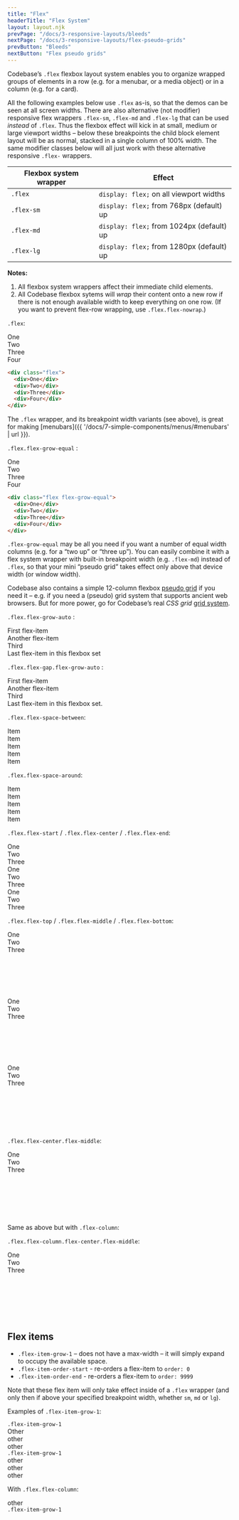 ```yaml
---
title: "Flex"
headerTitle: "Flex System"
layout: layout.njk
prevPage: "/docs/3-responsive-layouts/bleeds"
nextPage: "/docs/3-responsive-layouts/flex-pseudo-grids"
prevButton: "Bleeds"
nextButton: "Flex pseudo grids"
---
```


<p class="t-lg t-thin">Codebase’s <code>.flex</code> flexbox layout system enables you to organize wrapped groups of elements in a row (e.g. for a menubar, or a media object) or in a column (e.g. for a card).</p>

All the following examples below use `.flex` as-is, so that the demos can be seen at all screen widths. There are also alternative (not modifier) responsive flex wrappers `.flex-sm`, `.flex-md` and `.flex-lg` that can be used _instead_ of `.flex`. Thus the flexbox effect will kick in at small, medium or large viewport widths – below these breakpoints the child block element layout will be as normal, stacked in a single column of 100% width. The same modifier classes below will all just work with these alternative responsive `.flex-` wrappers.

<table class="table">
  <thead>
    <tr>
      <th>Flexbox system wrapper</th>
      <th>Effect</th>
    </tr>
  </thead>
  <tbody>
    <tr>
      <td><code>.flex</code></td>
      <td><code>display: flex;</code> on all viewport widths</td>
    </tr>
    <tr>
      <td><code>.flex-sm</code></td>
      <td><code>display: flex;</code> from 768px (default) up</td>
    </tr>
    <tr>
      <td><code>.flex-md</code></td>
      <td><code>display: flex;</code> from 1024px (default) up</td>
    </tr>
    <tr>
      <td><code>.flex-lg</code></td>
      <td><code>display: flex;</code> from 1280px (default) up</td>
    </tr>
  </tbody>
</table>

**Notes:**

1. All flexbox system wrappers affect their immediate child elements.
2. All Codebase flexbox sytems will _wrap_ their content onto a new row if there is not enough available width to keep everything on one row. (If you want to prevent flex-row wrapping, use `.flex.flex-nowrap`.)

`.flex`:

<div class="flex mb-3">
  <div class="b-thin bg-color-background-alt">One</div>
  <div class="b-thin bg-color-background-alt">Two</div>
  <div class="b-thin bg-color-background-alt">Three</div>
  <div class="b-thin bg-color-background-alt">Four</div>
</div>

```html
<div class="flex">
  <div>One</div>
  <div>Two</div>
  <div>Three</div>
  <div>Four</div>
</div>
```

The `.flex` wrapper, and its breakpoint width variants (see above), is great for making [menubars]({{ '/docs/7-simple-components/menus/#menubars' | url }}).

`.flex.flex-grow-equal` :

<div class="flex flex-grow-equal mb-3">
  <div class="b-thin bg-color-background-alt">One</div>
  <div class="b-thin bg-color-background-alt">Two</div>
  <div class="b-thin bg-color-background-alt">Three</div>
  <div class="b-thin bg-color-background-alt">Four</div>
</div>

```html
<div class="flex flex-grow-equal">
  <div>One</div>
  <div>Two</div>
  <div>Three</div>
  <div>Four</div>
</div>
```

`.flex-grow-equal` may be all you need if you want a number of equal width columns (e.g. for a “two up” or “three up”). You can easily combine it with  a flex system wrapper with built-in breakpoint width (e.g. `.flex-md`) instead of `.flex`, so that your mini “pseudo grid” takes effect only above that device width (or window width).

<p class="panel-responsive bl-heavy b-color-secondary bg-color-secondary-alt">Codebase also contains a simple 12-column flexbox <a href="#flex-pseudo-grids">pseudo grid</a> if you need it – e.g. if you need a (pseudo) grid system that supports ancient web browsers. But for more power, go for Codebase’s real <em>CSS grid</em> <a href="{{ '/docs/3-responsive-layouts/grid' | url }}">grid system</a>.</p>


`.flex.flex-grow-auto` :

<div class="flex flex-grow-auto mb-3">
  <div class="b-thin bg-color-background-alt">First flex-item</div>
  <div class="b-thin bg-color-background-alt">Another flex-item</div>
  <div class="b-thin bg-color-background-alt">Third</div>
  <div class="b-thin bg-color-background-alt">Last flex-item in this flexbox set</div>
</div>

`.flex.flex-gap.flex-grow-auto` :

<div class="flex flex-gap flex-grow-auto mb-3">
  <div class="b-thin bg-color-background-alt">First flex-item</div>
  <div class="b-thin bg-color-background-alt">Another flex-item</div>
  <div class="b-thin bg-color-background-alt">Third</div>
  <div class="b-thin bg-color-background-alt">Last flex-item in this flexbox set.</div>
</div>

`.flex.flex-space-between`:

<div class="flex flex-space-between mb-3">
  <div class="b-thin bg-color-background-alt">Item</div>
  <div class="b-thin bg-color-background-alt">Item</div>
  <div class="b-thin bg-color-background-alt">Item</div>
  <div class="b-thin bg-color-background-alt">Item</div>
  <div class="b-thin bg-color-background-alt">Item</div>
</div>

`.flex.flex-space-around`:

<div class="flex flex-space-around mb-3">
  <div class="b-thin bg-color-background-alt">Item</div>
  <div class="b-thin bg-color-background-alt">Item</div>
  <div class="b-thin bg-color-background-alt">Item</div>
  <div class="b-thin bg-color-background-alt">Item</div>
  <div class="b-thin bg-color-background-alt">Item</div>
</div>

`.flex.flex-start` / `.flex.flex-center` / `.flex.flex-end`:

<div class="flex flex-start mb-3 b-dashed">
  <div class="b-thin bg-color-background-alt">One</div>
  <div class="b-thin bg-color-background-alt">Two</div>
  <div class="b-thin bg-color-background-alt">Three</div>
</div>

<div class="flex flex-center mb-3 b-dashed">
  <div class="b-thin bg-color-background-alt">One</div>
  <div class="b-thin bg-color-background-alt">Two</div>
  <div class="b-thin bg-color-background-alt">Three</div>
</div>

<div class="flex flex-end mb-3 b-dashed">
  <div class="b-thin bg-color-background-alt">One</div>
  <div class="b-thin bg-color-background-alt">Two</div>
  <div class="b-thin bg-color-background-alt">Three</div>
</div>

`.flex.flex-top` / `.flex.flex-middle` / `.flex.flex-bottom`:

<div class="flex flex-top b-dashed mb-3" style="height: 150px">
  <div class="b-thin bg-color-background-alt">One</div>
  <div class="b-thin bg-color-background-alt">Two</div>
  <div class="b-thin bg-color-background-alt">Three</div>
</div>

<div class="flex flex-middle mb-3 b-dashed" style="height: 150px">
  <div class="b-thin bg-color-background-alt">One</div>
  <div class="b-thin bg-color-background-alt">Two</div>
  <div class="b-thin bg-color-background-alt">Three</div>
</div>

<div class="flex flex-bottom mb-3 b-dashed" style="height: 150px">
  <div class="b-thin bg-color-background-alt">One</div>
  <div class="b-thin bg-color-background-alt">Two</div>
  <div class="b-thin bg-color-background-alt">Three</div>
</div>

`.flex.flex-center.flex-middle`:

<div class="flex flex-center flex-middle b-dashed mb-3" style="height: 150px">
  <div class="b-thin bg-color-background-alt">One</div>
  <div class="b-thin bg-color-background-alt">Two</div>
  <div class="b-thin bg-color-background-alt">Three</div>
</div>

Same as above but with `.flex-column`:

`.flex.flex-column.flex-center.flex-middle`:

<div class="flex flex-column flex-center flex-middle b-dashed mb-3" style="height: 150px">
  <div class="b-thin bg-color-background-alt">One</div>
  <div class="b-thin bg-color-background-alt">Two</div>
  <div class="b-thin bg-color-background-alt">Three</div>
</div>

## Flex items

* `.flex-item-grow-1` – does not have a max-width – it will simply expand to occupy the available space.
* `.flex-item-order-start` - re-orders a flex-item to `order: 0`
* `.flex-item-order-end` - re-orders a flex-item to `order: 9999`

Note that these flex item will only take effect inside of a `.flex` wrapper (and only then if above your specified breakpoint width, whether `sm`, `md` or `lg`).

Examples of `.flex-item-grow-1`:

<div class="flex b-dashed mb-3">
  <div class="flex-item-grow-1 b-thin bg-color-background-alt"><code>.flex-item-grow-1</code></div>
  <div class="b-thin bg-color-background-alt">Other</div>
</div>

<div class="flex b-dashed mb-3">
  <div class="b-thin bg-color-background-alt">other</div>
  <div class="b-thin bg-color-background-alt">other</div>
  <div class="flex-item-grow-1 b-thin bg-color-background-alt"><code>.flex-item-grow-1</code></div>
  <div class="b-thin bg-color-background-alt">other</div>
  <div class="b-thin bg-color-background-alt">other</div>
  <div class="b-thin bg-color-background-alt">other</div>
</div>

With `.flex.flex-column`:

<div class="flex flex-column b-dashed mb-3" style="height: 250px">
  <div class="b-thin bg-color-background-alt">other</div>
  <div class="flex-item-grow-1 b-thin bg-color-background-alt"><code>.flex-item-grow-1</code></div>
</div>